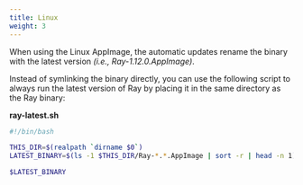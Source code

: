 ```yaml
---
title: Linux
weight: 3
---
```


When using the Linux AppImage, the automatic updates rename the binary with the latest version _(i.e., Ray-1.12.0.AppImage)_.

Instead of symlinking the binary directly, you can use the following script to always run the latest version of Ray by placing it in the same directory as the Ray binary:



__ray-latest.sh__

```bash
#!/bin/bash

THIS_DIR=$(realpath `dirname $0`)
LATEST_BINARY=$(ls -1 $THIS_DIR/Ray-*.*.AppImage | sort -r | head -n 1)

$LATEST_BINARY
```


